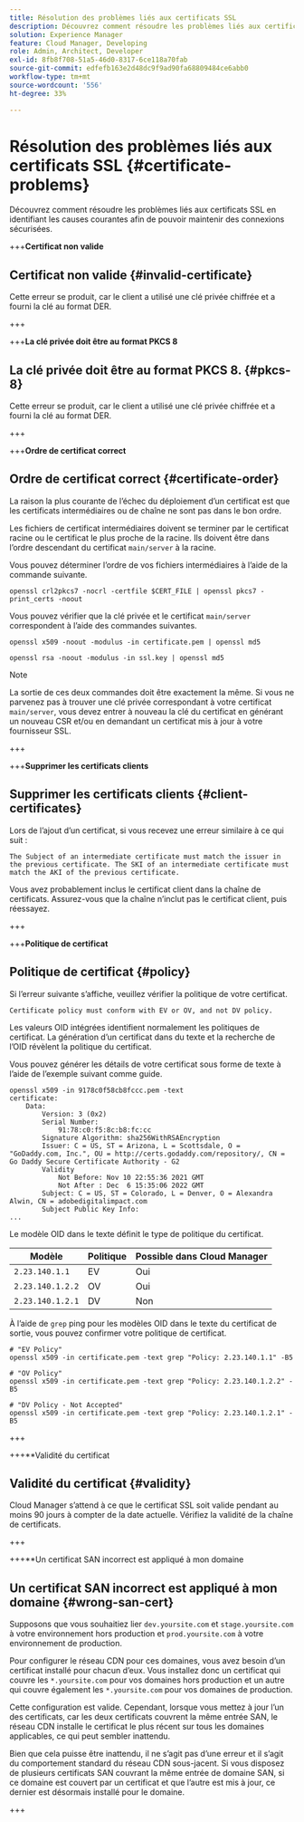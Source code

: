```yaml
---
title: Résolution des problèmes liés aux certificats SSL
description: Découvrez comment résoudre les problèmes liés aux certificats SSL en identifiant les causes courantes afin de pouvoir maintenir des connexions sécurisées.
solution: Experience Manager
feature: Cloud Manager, Developing
role: Admin, Architect, Developer
exl-id: 8fb8f708-51a5-46d0-8317-6ce118a70fab
source-git-commit: edfefb163e2d48dc9f9ad90fa68809484ce6abb0
workflow-type: tm+mt
source-wordcount: '556'
ht-degree: 33%

---
```


# Résolution des problèmes liés aux certificats SSL {#certificate-problems}

Découvrez comment résoudre les problèmes liés aux certificats SSL en identifiant les causes courantes afin de pouvoir maintenir des connexions sécurisées.

+++**Certificat non valide**

## Certificat non valide {#invalid-certificate}

Cette erreur se produit, car le client a utilisé une clé privée chiffrée et a fourni la clé au format DER.

+++

+++**La clé privée doit être au format PKCS 8**

## La clé privée doit être au format PKCS 8. {#pkcs-8}

Cette erreur se produit, car le client a utilisé une clé privée chiffrée et a fourni la clé au format DER.

+++

+++**Ordre de certificat correct**

## Ordre de certificat correct {#certificate-order}

La raison la plus courante de l’échec du déploiement d’un certificat est que les certificats intermédiaires ou de chaîne ne sont pas dans le bon ordre.

Les fichiers de certificat intermédiaires doivent se terminer par le certificat racine ou le certificat le plus proche de la racine. Ils doivent être dans l’ordre descendant du certificat `main/server` à la racine.

Vous pouvez déterminer l’ordre de vos fichiers intermédiaires à l’aide de la commande suivante.

```shell
openssl crl2pkcs7 -nocrl -certfile $CERT_FILE | openssl pkcs7 -print_certs -noout
```

Vous pouvez vérifier que la clé privée et le certificat `main/server` correspondent à l’aide des commandes suivantes.

```shell
openssl x509 -noout -modulus -in certificate.pem | openssl md5
```

```shell
openssl rsa -noout -modulus -in ssl.key | openssl md5
```

>[!NOTE]
>
>La sortie de ces deux commandes doit être exactement la même. Si vous ne parvenez pas à trouver une clé privée correspondant à votre certificat `main/server`, vous devez entrer à nouveau la clé du certificat en générant un nouveau CSR et/ou en demandant un certificat mis à jour à votre fournisseur SSL.

+++

+++**Supprimer les certificats clients**

## Supprimer les certificats clients {#client-certificates}

Lors de l’ajout d’un certificat, si vous recevez une erreur similaire à ce qui suit :

```text
The Subject of an intermediate certificate must match the issuer in the previous certificate. The SKI of an intermediate certificate must match the AKI of the previous certificate.
```

Vous avez probablement inclus le certificat client dans la chaîne de certificats. Assurez-vous que la chaîne n’inclut pas le certificat client, puis réessayez.

+++

+++**Politique de certificat**

## Politique de certificat {#policy}

Si l’erreur suivante s’affiche, veuillez vérifier la politique de votre certificat.

```text
Certificate policy must conform with EV or OV, and not DV policy.
```

Les valeurs OID intégrées identifient normalement les politiques de certificat. La génération d’un certificat dans du texte et la recherche de l’OID révèlent la politique du certificat.

Vous pouvez générer les détails de votre certificat sous forme de texte à l’aide de l’exemple suivant comme guide.

```text
openssl x509 -in 9178c0f58cb8fccc.pem -text
certificate:
    Data:
        Version: 3 (0x2)
        Serial Number:
            91:78:c0:f5:8c:b8:fc:cc
        Signature Algorithm: sha256WithRSAEncryption
        Issuer: C = US, ST = Arizona, L = Scottsdale, O = "GoDaddy.com, Inc.", OU = http://certs.godaddy.com/repository/, CN = Go Daddy Secure Certificate Authority - G2
        Validity
            Not Before: Nov 10 22:55:36 2021 GMT
            Not After : Dec  6 15:35:06 2022 GMT
        Subject: C = US, ST = Colorado, L = Denver, O = Alexandra Alwin, CN = adobedigitalimpact.com
        Subject Public Key Info:
...
```

Le modèle OID dans le texte définit le type de politique du certificat.

| Modèle | Politique | Possible dans Cloud Manager |
|---|---|---|
| `2.23.140.1.1` | EV | Oui |
| `2.23.140.1.2.2` | OV | Oui |
| `2.23.140.1.2.1` | DV | Non |

À l’aide de `grep` ping pour les modèles OID dans le texte du certificat de sortie, vous pouvez confirmer votre politique de certificat.

```shell
# "EV Policy"
openssl x509 -in certificate.pem -text grep "Policy: 2.23.140.1.1" -B5

# "OV Policy"
openssl x509 -in certificate.pem -text grep "Policy: 2.23.140.1.2.2" -B5

# "DV Policy - Not Accepted"
openssl x509 -in certificate.pem -text grep "Policy: 2.23.140.1.2.1" -B5
```

+++

+++**Validité du certificat

## Validité du certificat {#validity}

Cloud Manager s’attend à ce que le certificat SSL soit valide pendant au moins 90 jours à compter de la date actuelle. Vérifiez la validité de la chaîne de certificats.

+++

+++**Un certificat SAN incorrect est appliqué à mon domaine

## Un certificat SAN incorrect est appliqué à mon domaine {#wrong-san-cert}

Supposons que vous souhaitiez lier `dev.yoursite.com` et `stage.yoursite.com` à votre environnement hors production et `prod.yoursite.com` à votre environnement de production.

Pour configurer le réseau CDN pour ces domaines, vous avez besoin d’un certificat installé pour chacun d’eux. Vous installez donc un certificat qui couvre les `*.yoursite.com` pour vos domaines hors production et un autre qui couvre également les `*.yoursite.com` pour vos domaines de production.

Cette configuration est valide. Cependant, lorsque vous mettez à jour l’un des certificats, car les deux certificats couvrent la même entrée SAN, le réseau CDN installe le certificat le plus récent sur tous les domaines applicables, ce qui peut sembler inattendu.

Bien que cela puisse être inattendu, il ne s’agit pas d’une erreur et il s’agit du comportement standard du réseau CDN sous-jacent. Si vous disposez de plusieurs certificats SAN couvrant la même entrée de domaine SAN, si ce domaine est couvert par un certificat et que l’autre est mis à jour, ce dernier est désormais installé pour le domaine.

+++
